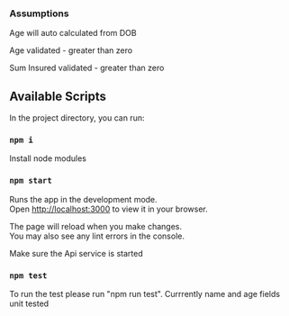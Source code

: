 ### Assumptions

Age will auto calculated from DOB

Age validated - greater than zero

Sum Insured validated - greater than zero

## Available Scripts

In the project directory, you can run:

### `npm i`

Install node modules

### `npm start`

Runs the app in the development mode.\
Open [http://localhost:3000](http://localhost:3000) to view it in your browser.

The page will reload when you make changes.\
You may also see any lint errors in the console.

Make sure the Api service is started

### `npm test`

To run the test please run "npm run test".
Currrently name and age fields unit tested
